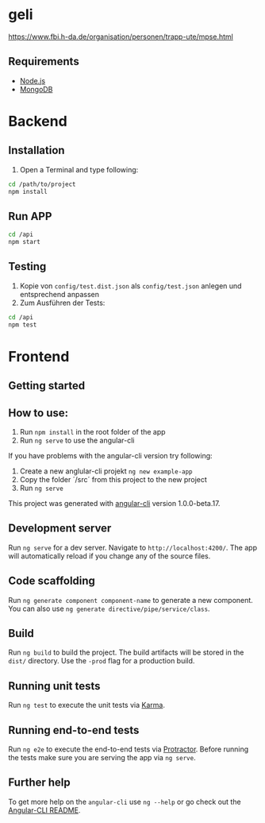 # geli

https://www.fbi.h-da.de/organisation/personen/trapp-ute/mpse.html


## Requirements

- [Node.js](https://nodejs.org/en/)
- [MongoDB](https://www.mongodb.com/download-center#community)


# Backend


## Installation

1. Open a Terminal and type following:

```bash
cd /path/to/project
npm install
```

## Run APP

```bash
cd /api
npm start
```

## Testing

1. Kopie von `config/test.dist.json` als `config/test.json` anlegen und entsprechend anpassen
2. Zum Ausführen der Tests:

```bash
cd /api
npm test
```

# Frontend
## Getting started

## How to use:

1. Run `npm install` in the root folder of the app
2. Run `ng serve` to use the angular-cli

If you have problems with the angular-cli version try following:

1. Create a new anglular-cli projekt `ng new example-app`
2. Copy the folder ´/src´ from this project to the new project
3. Run `ng serve`

This project was generated with [angular-cli](https://github.com/angular/angular-cli) version 1.0.0-beta.17.

## Development server
Run `ng serve` for a dev server. Navigate to `http://localhost:4200/`. The app will automatically reload if you change any of the source files.

## Code scaffolding

Run `ng generate component component-name` to generate a new component. You can also use `ng generate directive/pipe/service/class`.

## Build

Run `ng build` to build the project. The build artifacts will be stored in the `dist/` directory. Use the `-prod` flag for a production build.

## Running unit tests

Run `ng test` to execute the unit tests via [Karma](https://karma-runner.github.io).

## Running end-to-end tests

Run `ng e2e` to execute the end-to-end tests via [Protractor](http://www.protractortest.org/). 
Before running the tests make sure you are serving the app via `ng serve`.

## Further help

To get more help on the `angular-cli` use `ng --help` or go check out the [Angular-CLI README](https://github.com/angular/angular-cli/blob/master/README.md).
